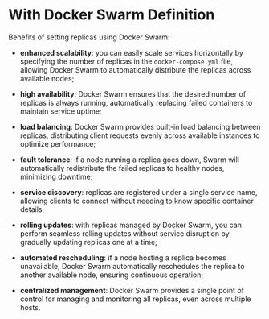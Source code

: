 # With Docker Swarm Definition

Benefits of setting replicas using Docker Swarm:

- **enhanced scalability**: you can easily scale services horizontally by specifying the number of replicas in the `docker-compose.yml` file, allowing Docker Swarm to automatically distribute the replicas across available nodes;
- **high availability**: Docker Swarm ensures that the desired number of replicas is always running, automatically replacing failed containers to maintain service uptime;
- **load balancing**: Docker Swarm provides built-in load balancing between replicas, distributing client requests evenly across available instances to optimize performance;
 
 
- **fault tolerance**: if a node running a replica goes down, Swarm will automatically redistribute the failed replicas to healthy nodes, minimizing downtime;
- **service discovery**: replicas are registered under a single service name, allowing clients to connect without needing to know specific container details;
- **rolling updates**: with replicas managed by Docker Swarm, you can perform seamless rolling updates without service disruption by gradually updating replicas one at a time;
 

- **automated rescheduling**: if a node hosting a replica becomes unavailable, Docker Swarm automatically reschedules the replica to another available node, ensuring continuous operation;
- **centralized management**: Docker Swarm provides a single point of control for managing and monitoring all replicas, even across multiple hosts.
